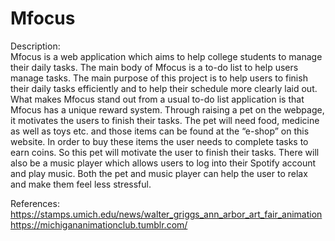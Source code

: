 # Mfocus

Description:\
Mfocus is a web application which aims to help college students to manage their daily tasks.
The main body of Mfocus is a to-do list to help users manage tasks. The main purpose of this project is to help users to finish their daily tasks efficiently and to help their schedule more clearly laid out.
What makes Mfocus stand out from a usual to-do list application is that Mfocus has a unique reward system. Through raising a pet on the webpage, it motivates the users to finish their tasks. The pet will need food, medicine as well as toys etc. and those items can be found at the “e-shop” on this website. In order to buy these items the user needs to complete tasks to earn coins. So this pet will motivate the user to finish their tasks. There will also be a music player which allows users to log into their Spotify account and play music. Both the pet and music player can help the user to relax and make them feel less stressful. 

References:
https://stamps.umich.edu/news/walter_griggs_ann_arbor_art_fair_animation
https://michigananimationclub.tumblr.com/
